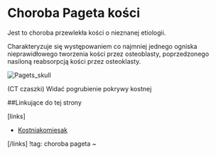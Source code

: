 # Choroba Pageta kości

Jest to choroba przewlekła kości o nieznanej etiologii.

Charakteryzuje się występowaniem co najmniej jednego ogniska nieprawidłowego tworzenia kości przez osteoblasty, poprzedzonego nasiloną reabsorpcją kości przez osteoklasty.



![Pagets_skull](img/1_Pagets_skull.jpg)

(CT czaszki) Widać pogrubienie pokrywy kostnej



##Linkujące do tej strony

[links]

- [Kostniakomięsak](./Kostniakomięsak.md)


[/links]
!tag: choroba pageta
~

